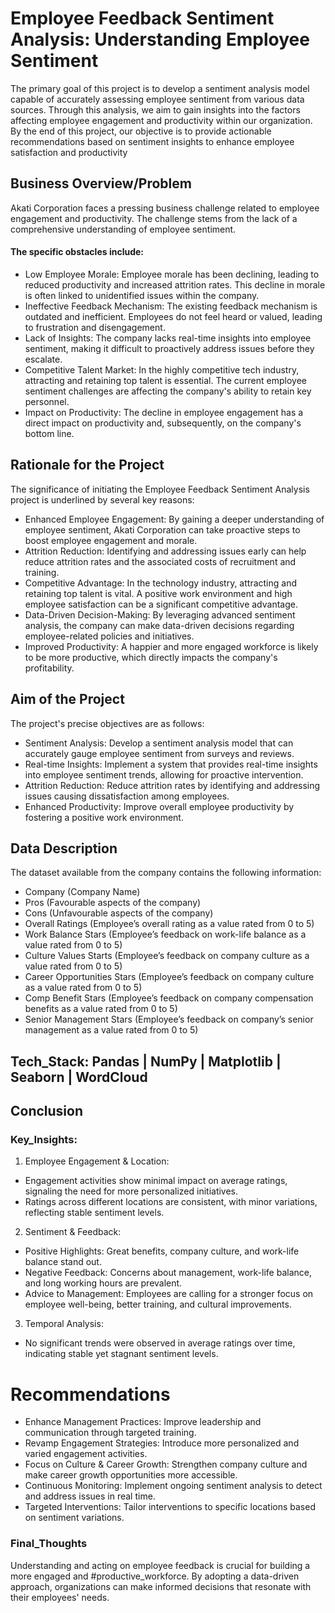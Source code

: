 # Employee Feedback Sentiment Analysis: Understanding Employee Sentiment

The primary goal of this project is to develop a sentiment analysis model capable of accurately assessing employee sentiment from various data sources. Through this analysis, we aim to gain insights into the factors affecting employee engagement and productivity within our organization. By the end of this project, our objective is to provide actionable recommendations based on sentiment insights to enhance employee satisfaction and productivity

## Business Overview/Problem
Akati Corporation faces a pressing business challenge related to employee engagement and productivity. The challenge stems from the lack of a comprehensive understanding of employee sentiment.
#### The specific obstacles include:
- Low Employee Morale: Employee morale has been declining, leading to reduced productivity and increased attrition rates. This decline in morale is often linked to unidentified issues within the company.
- Ineffective Feedback Mechanism: The existing feedback mechanism is outdated and inefficient. Employees do not feel heard or valued, leading to frustration and disengagement.
- Lack of Insights: The company lacks real-time insights into employee sentiment, making it difficult to proactively address issues before they escalate.
- Competitive Talent Market: In the highly competitive tech industry, attracting and retaining top talent is essential. The current employee sentiment challenges are affecting the company's ability to retain key personnel.
- Impact on Productivity: The decline in employee engagement has a direct impact on productivity and, subsequently, on the company's bottom line.

## Rationale for the Project
The significance of initiating the Employee Feedback Sentiment Analysis project is underlined by several key reasons:
 - Enhanced Employee Engagement: By gaining a deeper understanding of employee sentiment, Akati Corporation can take proactive steps to boost employee engagement and morale. 
 - Attrition Reduction: Identifying and addressing issues early can help reduce attrition rates and the associated costs of recruitment and training. 
 - Competitive Advantage: In the technology industry, attracting and retaining top talent is vital. A positive work environment and high employee satisfaction can be a significant competitive advantage. 
 - Data-Driven Decision-Making: By leveraging advanced sentiment analysis, the company can make data-driven decisions regarding employee-related policies and initiatives. 
 - Improved Productivity: A happier and more engaged workforce is likely to be more productive, which directly impacts the company's profitability. 

## Aim of the Project
The project's precise objectives are as follows:
- Sentiment Analysis: Develop a sentiment analysis model that can accurately gauge employee sentiment from surveys and reviews.
- Real-time Insights: Implement a system that provides real-time insights into employee sentiment trends, allowing for proactive intervention.
- Attrition Reduction: Reduce attrition rates by identifying and addressing issues causing dissatisfaction among employees.
- Enhanced Productivity: Improve overall employee productivity by fostering a positive work environment.

## Data Description
The dataset available from the company contains the following information:
- Company (Company Name)
- Pros (Favourable aspects of the company)
- Cons (Unfavourable aspects of the company)
- Overall Ratings (Employee’s overall rating as a value rated from 0 to 5)
- Work Balance Stars (Employee’s feedback on work-life balance as a value rated from 0 to 5)
- Culture Values Starts (Employee’s feedback on company culture as a value rated from 0 to 5)
- Career Opportunities Stars (Employee’s feedback on company culture as a value rated from 0 to 5)
- Comp Benefit Stars (Employee’s feedback on company compensation benefits as a value rated from 0 to 5)
- Senior Management Stars (Employee’s feedback on company’s senior management as a value rated from 0 to 5)

## Tech_Stack: Pandas | NumPy | Matplotlib | Seaborn | WordCloud

## Conclusion
### Key_Insights:

1. Employee Engagement & Location:
- Engagement activities show minimal impact on average ratings, signaling the need for more personalized initiatives.
- Ratings across different locations are consistent, with minor variations, reflecting stable sentiment levels.

2. Sentiment & Feedback:
- Positive Highlights: Great benefits, company culture, and work-life balance stand out.
- Negative Feedback: Concerns about management, work-life balance, and long working hours are prevalent.
- Advice to Management: Employees are calling for a stronger focus on employee well-being, better training, and cultural improvements.

3. Temporal Analysis:
- No significant trends were observed in average ratings over time, indicating stable yet stagnant sentiment levels.

# Recommendations
- Enhance Management Practices: Improve leadership and communication through targeted training.
- Revamp Engagement Strategies: Introduce more personalized and varied engagement activities.
- Focus on Culture & Career Growth: Strengthen company culture and make career growth opportunities more accessible.
- Continuous Monitoring: Implement ongoing sentiment analysis to detect and address issues in real time.
- Targeted Interventions: Tailor interventions to specific locations based on sentiment variations.

### Final_Thoughts
Understanding and acting on employee feedback is crucial for building a more engaged and #productive_workforce. By adopting a data-driven approach, organizations can make informed decisions that resonate with their employees' needs.
